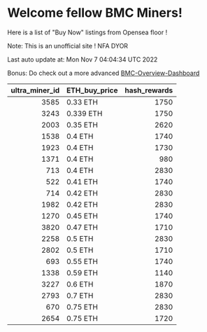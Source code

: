 # Welcome fellow BMC Miners!
Here is a list of "Buy Now" listings from Opensea floor !

Note: This is an unofficial site ! NFA DYOR

Last auto update at: Mon Nov  7 04:04:34 UTC 2022

Bonus: Do check out a more advanced [BMC-Overview-Dashboard](https://dune.com/defifunk/BMC-Overview-Dashboard)


|   ultra_miner_id | ETH_buy_price   |   hash_rewards |
|-----------------:|:----------------|---------------:|
|             3585 | 0.33 ETH        |           1750 |
|             3243 | 0.339 ETH       |           1750 |
|             2003 | 0.35 ETH        |           2620 |
|             1538 | 0.4 ETH         |           1740 |
|             1923 | 0.4 ETH         |           1730 |
|             1371 | 0.4 ETH         |            980 |
|              713 | 0.4 ETH         |           2830 |
|              522 | 0.41 ETH        |           1740 |
|              714 | 0.42 ETH        |           2830 |
|             1982 | 0.42 ETH        |           2830 |
|             1270 | 0.45 ETH        |           1740 |
|             3820 | 0.47 ETH        |           1710 |
|             2258 | 0.5 ETH         |           2830 |
|             2802 | 0.5 ETH         |           1710 |
|              693 | 0.55 ETH        |           1740 |
|             1338 | 0.59 ETH        |           1140 |
|             3227 | 0.6 ETH         |           1870 |
|             2793 | 0.7 ETH         |           2830 |
|              670 | 0.75 ETH        |           2830 |
|             2654 | 0.75 ETH        |           1720 |